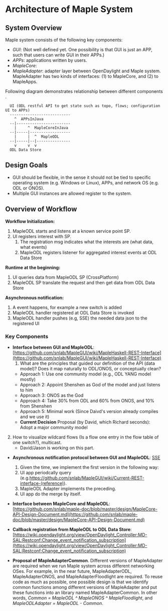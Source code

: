 # Architecture of Maple System


## System Overview

Maple system consists of the following key components:

* *GUI*: (Not well defined yet. One possibility is that GUI is just an APP, such that users can write GUI in their APPs.)
* *APPs*: applications written by users.
* *MapleCore*:
* *MapleAdapter<ODL>*: adapter layer between OpenDaylight and Maple system. MapleAdapter has two kinds of interfaces: (1) to MapleCore, and (2) to MapleApps.
  
Following diagram demonstrates relationship between different components .

      UI (ODL restful API to get state such as topo, flows; configuration UI to APPs)
      ---------------------------
        ^  APPsInJava
      --|------------------------
        |     ^  MapleCoreInJava
      --|-----|------------------
        |     |  ^  MapleODL
      --|-----|--|---------------
        v     v  v
      ODL Data Store


## Design Goals

* GUI should be flexible, in the sense it should not be tied to specific operating system (e.g. Windows or Linux), APPs, and network OS (e.g. ODL or ONOS).
* Multiple GUI instances are allowed register to the system.


## Overview of Workflow

**Workflow Initialization:**

1. MapleODL starts and listens at a known service point SP.
2. UI registers interest with SP.
    1. The registration msg indicates what the interests are (what data, what events)
    2. MapleODL registers listener for aggregated interest events at ODL Data Store

**Runtime at the beginning:**

1. UI queries data from MapleODL SP (CrossPlatform)
2. MapleODL SP translate the request and then get data from ODL Data Store

**Asynchronous notification:**

1. A event happens, for example a new switch is added
2. MapleODL handler registered at ODL Data Store is invoked
3. MapleODL handler pushes (e.g, SSE) the needed data json to the registered UI


### Key Components

* **Interface between GUI and MapleODL**: [https://github.com/snlab/MapleGUI/wiki/MapleHaskell-REST-Interface](https://github.com/snlab/MapleGUI/wiki/MapleHaskell-REST-Interface)
  1. What are the principles that guided our definition of the API (data model)? Does it map naturally to ODL/ONOS, or conceptually clean?
    * Approach 1: Use one community model (e.g., ODL YANG model mostly)
    * Approach 2: Appoint Shenshen as God of the model and just listens to him
    * Approach 3: ONOS as the God
    * Approach 4: Take 30% from ODL and 60% from ONOS, and 10% from Shenshen
    * Approach 5: Minimal work (Since Daivd's version already compiles and we use it)
    * **Current Decision** Proposal (by David, which Richard seconds): Adopt a major community model

 2. How to visualize wildcard flows (Is a flow one entry in the flow table of one switch?), multicast.
    * David/Jason is working on this part.

* **Asynchronous notification protocol between GUI and MapleODL**: [SSE](http://www.w3.org/TR/eventsource/)
  1. Given the time, we implement the first version in the following way:
    1.  UI app periodcally query (e.g.https://github.com/snlab/MapleGUI/wiki/Current-REST-interface-(reference)).
    2.  MapleODL Adapter implements the preceding.
    3.  UI app do the merge by itself.
  
* **Interface between MapleCore and MapleODL**: [https://github.com/snlab/maple-doc/blob/master/design/MapleCore-API-Design-Document.md](https://github.com/snlab/maple-doc/blob/master/design/MapleCore-API-Design-Document.md)

* **Callback registration from MapleODL to ODL Data Store**: [https://wiki.opendaylight.org/view/OpenDaylight_Controller:MD-SAL:Restconf:Change_event_notification_subscription](https://wiki.opendaylight.org/view/OpenDaylight_Controller:MD-SAL:Restconf:Change_event_notification_subscription)

* **Proposal of MapleAdapterCommon**. Different versions of MapleAdapter are required when we run Maple system across different networking OSes. For example, in the near future, MapleAdapterODL, MapleAdapterONOS, and MapleAdapterFloodlight are required. To reuse code as much as possible, one possible design is that we identify common functions among different versions of MapleAdapter and put these functions into an library named MapleAdapterCommon. In other words, *Common = MapleODL ^ MapleONOS ^ MapleFloodlight*, and *MapleODLAdapter = MapleODL - Common*.
